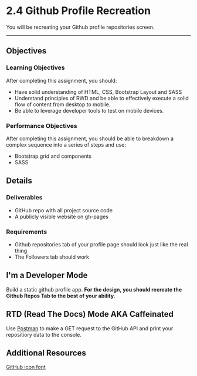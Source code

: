 # 2.4 Github Profile Recreation

You will be recreating your Github profile repositories screen.

----------------------

## Objectives

### Learning Objectives

After completing this assignment, you should:

* Have solid understanding of HTML, CSS, Bootstrap Layout and SASS
* Understand principles of RWD and be able to effectively execute a solid flow of content from desktop to mobile.
* Be able to leverage developer tools to test on mobile devices.

### Performance Objectives

After completing this assignment, you should be able to breakdown a complex sequence into a series of steps and use:

* Bootstrap grid and components
* SASS

## Details

### Deliverables

* GitHub repo with all project source code
* A publicly visible website on gh-pages

### Requirements

* Github repositories tab of your profile page should look just like the real thing
* The Followers tab should work

## I'm a Developer Mode

Build a static github profile app. __For the design, you should recreate the Github Repos Tab to the best of your ability__.

## RTD (Read The Docs) Mode AKA Caffeinated
Use [Postman](https://chrome.google.com/webstore/detail/postman/fhbjgbiflinjbdggehcddcbncdddomop?hl=en) to make a GET request to the GitHub API and print your repositiory data to the console.

## Additional Resources
[GitHub icon font](https://octicons.github.com/)
